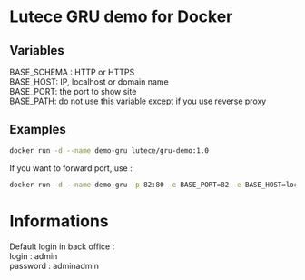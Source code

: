 # Lutece GRU demo for Docker
## Variables
BASE_SCHEMA : HTTP or HTTPS  
BASE_HOST: IP, localhost or domain name  
BASE_PORT: the port to show site  
BASE_PATH: do not use this variable except if you use reverse proxy  
## Examples
```sh
docker run -d --name demo-gru lutece/gru-demo:1.0
```
If you want to forward port, use :
```sh
docker run -d --name demo-gru -p 82:80 -e BASE_PORT=82 -e BASE_HOST=localhost lutece/gru-demo:1.0
```

# Informations
Default login in back office :  
login : admin  
password : adminadmin
